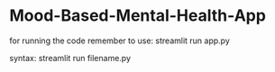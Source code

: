 # Mood-Based-Mental-Health-App

for running the code remember to use: streamlit run app.py

syntax: streamlit run filename.py

